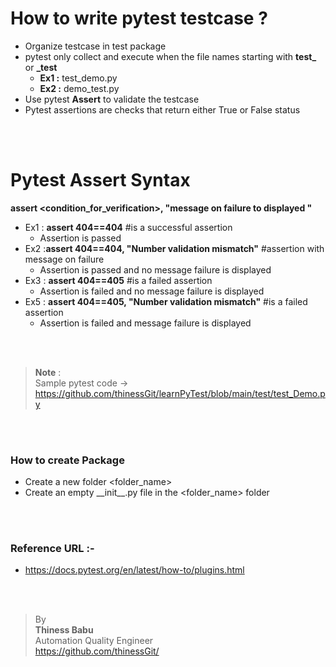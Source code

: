 # How to write pytest testcase ? 
* Organize testcase in test package
* pytest only collect and execute when the file names starting with **test_** or **_test**
    * **Ex1 :** test_demo.py
    * **Ex2 :** demo_test.py
* Use pytest **Assert** to validate the testcase     
* Pytest assertions are checks that return either True or False status

<br/>
<br/>

# Pytest Assert Syntax
**assert <condition_for_verification>, "message on failure to displayed "**
* Ex1 : **assert 404==404** #is a successful assertion
  * Assertion is passed 
* Ex2 :**assert 404==404, "Number validation mismatch"** #assertion with message on failure
  * Assertion is passed and no message failure is displayed
* Ex3 : **assert 404==405** #is a failed assertion
  * Assertion is failed and no message failure is displayed
* Ex5 : **assert 404==405, "Number validation mismatch"** #is a failed assertion
  * Assertion is failed and message failure is displayed
<br/>
<br/>

>**Note** :<br/> 
Sample pytest code -> https://github.com/thinessGit/learnPyTest/blob/main/test/test_Demo.py<br/>

<br/>
<br/>

### How to create Package
* Create a new folder <folder_name>
* Create an empty \_\_init\_\_.py file in the <folder_name> folder

<br/>
<br/>

### Reference URL :-  
* https://docs.pytest.org/en/latest/how-to/plugins.html

<br/>
<br/>

>By<br/>
**Thiness Babu**<br/>
Automation Quality Engineer<br/>
https://github.com/thinessGit/ <br/>